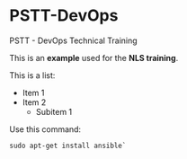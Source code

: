# PSTT-DevOps
PSTT - DevOps Technical Training

This is an **example** used for the __NLS training__.

This is a list:
- Item 1
- Item 2
    - Subitem 1
    
Use this command:
```shell script
sudo apt-get install ansible`   
```

